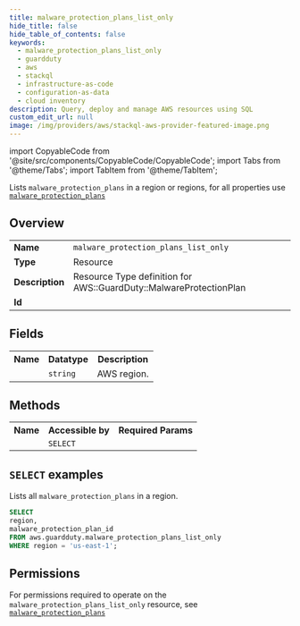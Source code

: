 ```yaml
---
title: malware_protection_plans_list_only
hide_title: false
hide_table_of_contents: false
keywords:
  - malware_protection_plans_list_only
  - guardduty
  - aws
  - stackql
  - infrastructure-as-code
  - configuration-as-data
  - cloud inventory
description: Query, deploy and manage AWS resources using SQL
custom_edit_url: null
image: /img/providers/aws/stackql-aws-provider-featured-image.png
---
```


import CopyableCode from '@site/src/components/CopyableCode/CopyableCode';
import Tabs from '@theme/Tabs';
import TabItem from '@theme/TabItem';

Lists <code>malware_protection_plans</code> in a region or regions, for all properties use <a href="/providers/aws/serviceName/malware_protection_plans/"><code>malware_protection_plans</code></a>

## Overview
<table><tbody>
<tr><td><b>Name</b></td><td><code>malware_protection_plans_list_only</code></td></tr>
<tr><td><b>Type</b></td><td>Resource</td></tr>
<tr><td><b>Description</b></td><td>Resource Type definition for AWS::GuardDuty::MalwareProtectionPlan</td></tr>
<tr><td><b>Id</b></td><td><CopyableCode code="aws.guardduty.malware_protection_plans_list_only" /></td></tr>
</tbody></table>

## Fields
<table><tbody><tr><th>Name</th><th>Datatype</th><th>Description</th></tr><tr><td><CopyableCode code="region" /></td><td><code>string</code></td><td>AWS region.</td></tr>
</tbody></table>

## Methods

<table><tbody>
  <tr>
    <th>Name</th>
    <th>Accessible by</th>
    <th>Required Params</th>
  </tr>
  <tr>
    <td><CopyableCode code="list_resources" /></td>
    <td><code>SELECT</code></td>
    <td><CopyableCode code="region" /></td>
  </tr>
</tbody></table>

## `SELECT` examples
Lists all <code>malware_protection_plans</code> in a region.
```sql
SELECT
region,
malware_protection_plan_id
FROM aws.guardduty.malware_protection_plans_list_only
WHERE region = 'us-east-1';
```


## Permissions

For permissions required to operate on the <code>malware_protection_plans_list_only</code> resource, see <a href="/providers/aws/guardduty/malware_protection_plans/#permissions"><code>malware_protection_plans</code></a>

